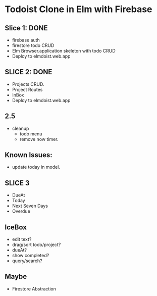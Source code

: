 # Todoist Clone in Elm with Firebase

## Slice 1: DONE
* firebase auth
* firestore todo CRUD
* Elm Browser.application skeleton with todo CRUD
* Deploy to elmdoist.web.app

## SLICE 2: DONE
* Projects CRUD.
* Project Routes
* InBox
* Deploy to elmdoist.web.app

## 2.5
* cleanup
    * todo menu
    * remove now timer.
    

## Known Issues: 
* update today in model.

## SLICE 3
* DueAt
* Today
* Next Seven Days
* Overdue


## IceBox
* edit text? 
* drag/sort todo/project?
* dueAt?
* show completed?
* query/search?

## Maybe
* Firestore Abstraction
